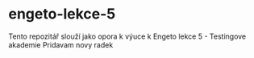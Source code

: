 # engeto-lekce-5
Tento repozitář slouží jako opora k výuce k Engeto lekce 5 - Testingove akademie
Pridavam novy radek
